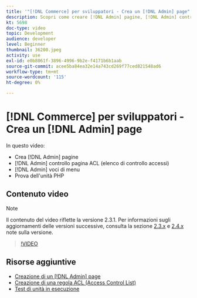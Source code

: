 ```yaml
---
title: '"[!DNL Commerce] per sviluppatori - Crea un [!DNL Admin] page"'
description: Scopri come creare [!DNL Admin] pagine, [!DNL Admin] controllo pagina ACL (elenco di controllo accessi) e eseguire unit test.
kt: 5698
doc-type: video
topic: Development
audience: developer
level: Beginner
thumbnail: 36200.jpeg
activity: use
exl-id: e0b8061f-3896-4996-9b2e-f4171b6b1aab
source-git-commit: acee5ba84ea32e14a743cd269f77ced821548ad6
workflow-type: tm+mt
source-wordcount: '115'
ht-degree: 0%

---
```


# [!DNL Commerce] per sviluppatori - Crea un [!DNL Admin] page

In questo video:

- Crea [!DNL Admin] pagine
- [!DNL Admin] controllo pagina ACL (elenco di controllo accessi)
- [!DNL Admin] voci di menu
- Prova dell&#39;unità PHP

## Contenuto video

>[!NOTE]
>
>Il contenuto del video riflette la versione 2.3.1. Per informazioni sugli aggiornamenti delle versioni successive, consulta la sezione [ 2.3.x](https://devdocs.magento.com/guides/v2.3/release-notes/bk-release-notes.html) e [2.4.x](https://devdocs.magento.com/guides/v2.4/release-notes/bk-release-notes.html) note sulla versione.

>[!VIDEO](https://video.tv.adobe.com/v/36200?quality=12&learn=on)

## Risorse aggiuntive

- [Creazione di un [!DNL Admin] page](https://devdocs.magento.com/guides/v2.4/ext-best-practices/extension-coding/example-module-adminpage.html)
- [Creazione di una regola ACL (Access Control List)](https://devdocs.magento.com/guides/v2.4/ext-best-practices/tutorials/create-access-control-list-rule.html)
- [Test di unità in esecuzione](https://devdocs.magento.com/guides/v2.4/test/unit/unit_test_execution.html)

